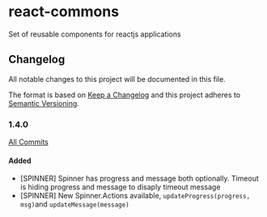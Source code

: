# react-commons
Set of reusable components for reactjs applications


## Changelog
All notable changes to this project will be documented in this file.

The format is based on [Keep a Changelog](http://keepachangelog.com/) 
and this project adheres to [Semantic Versioning](http://semver.org/).

### 1.4.0 
[All Commits](https://github.com/saintpaul/react-commons/compare/v1.3.2...v1.4.0)
#### Added
 - [SPINNER] Spinner has progress and message both optionally. Timeout is hiding progress and message to disaply timeout message
 - [SPINNER] New Spinner.Actions available, `updateProgress(progress, msg)`and `updateMessage(message)`
